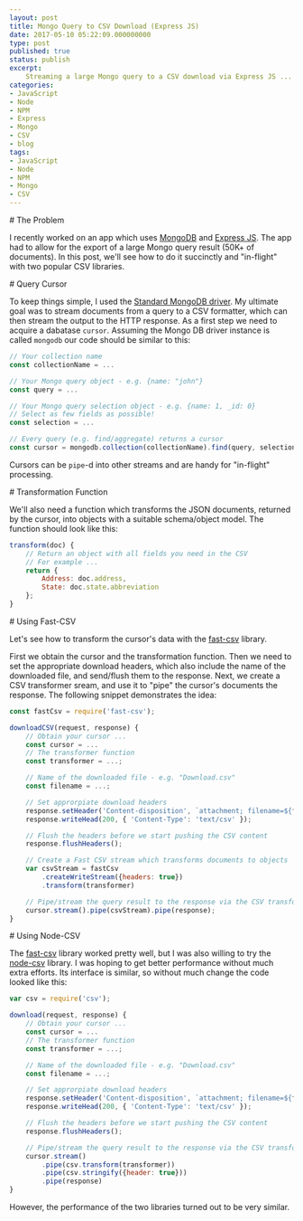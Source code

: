 ```yaml
---
layout: post
title: Mongo Query to CSV Download (Express JS) 
date: 2017-05-10 05:22:09.000000000
type: post
published: true
status: publish
excerpt: 
    Streaming a large Mongo query to a CSV download via Express JS ...
categories:
- JavaScript
- Node
- NPM
- Express
- Mongo
- CSV
- blog
tags:
- JavaScript
- Node
- NPM
- Mongo
- CSV
---
```



<div id='introduction'/>
# The Problem

I recently worked on an app which uses [MongoDB](https://www.mongodb.com/) and
[Express JS](https://expressjs.com/). 
The app had to allow for the
export of a large Mongo query result (50K+ of documents). In this post, we'll
see how to do it succinctly and "in-flight" with two popular CSV libraries.

<div id='query-cursor'/>
# Query Cursor

To keep things simple, I used the 
[Standard MongoDB driver](https://mongodb.github.io/node-mongodb-native/). 
My ultimate goal was to stream documents from a query to a CSV formatter,
which can then stream the output to the HTTP response.
As a first step we need to acquire a dabatase `cursor`. Assuming the Mongo DB driver
instance is called `mongodb` our code should be similar to this:

```javascript
// Your collection name
const collectionName = ...

// Your Mongo query object - e.g. {name: "john"}
const query = ... 

// Your Mongo query selection object - e.g. {name: 1, _id: 0}
// Select as few fields as possible!
const selection = ...

// Every query (e.g. find/aggregate) returns a cursor
const cursor = mongodb.collection(collectionName).find(query, selection)
```

Cursors can be `pipe`-d into other streams and are handy for "in-flight" processing.

<div id='transformation-function'/>
# Transformation Function

We'll also need a function which transforms the JSON documents, returned by the cursor,
into objects with a suitable schema/object model. The function should look like this:

```javascript
transform(doc) {
    // Return an object with all fields you need in the CSV
    // For example ...
    return {
        Address: doc.address,
        State: doc.state.abbreviation
    };
}
```

<div id='fast-csv'/>
# Using Fast-CSV 

Let's see how to transform the cursor's data with the [fast-csv](https://github.com/C2FO/fast-csv) library.

First we obtain the cursor and the transformation function. Then we need to set the appropriate 
download headers, which also include the name of the downloaded file, and send/flush them
to the response. Next, we create a CSV transformer sream, and use it to "pipe" the cursor's documents 
the response. The following snippet demonstrates the idea:

```javascript
const fastCsv = require('fast-csv');

downloadCSV(request, response) {
    // Obtain your cursor ...
    const cursor = ...
    // The transformer function
    const transformer = ...;

    // Name of the downloaded file - e.g. "Download.csv"
    const filename = ...;

    // Set approrpiate download headers
    response.setHeader('Content-disposition', `attachment; filename=${filename}`);
    response.writeHead(200, { 'Content-Type': 'text/csv' });

    // Flush the headers before we start pushing the CSV content
    response.flushHeaders();

    // Create a Fast CSV stream which transforms documents to objects
    var csvStream = fastCsv
        .createWriteStream({headers: true})
        .transform(transformer)

    // Pipe/stream the query result to the response via the CSV transformer stream 
    cursor.stream().pipe(csvStream).pipe(response);
}
```

<div id='csv'/>
# Using Node-CSV 

The [fast-csv](https://github.com/C2FO/fast-csv) library worked pretty well, but I was
also willing to try the [node-csv](https://github.com/wdavidw/node-csv) library. 
I was hoping to get better performance without much extra efforts. Its interface is similar, so
without much change the code looked like this:

```javascript
var csv = require('csv');

download(request, response) {
    // Obtain your cursor ...
    const cursor = ...
    // The transformer function
    const transformer = ...;

    // Name of the downloaded file - e.g. "Download.csv"
    const filename = ...;

    // Set approrpiate download headers
    response.setHeader('Content-disposition', `attachment; filename=${filename}`);
    response.writeHead(200, { 'Content-Type': 'text/csv' });

    // Flush the headers before we start pushing the CSV content
    response.flushHeaders();

    // Pipe/stream the query result to the response via the CSV transformer stream 
    cursor.stream()
        .pipe(csv.transform(transformer))
        .pipe(csv.stringify({header: true}))
        .pipe(response)
}
```

However, the performance of the two libraries turned out to be very similar.
